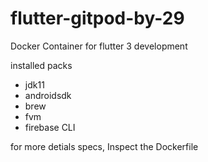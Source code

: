 # flutter-gitpod-by-29
Docker Container for flutter 3 development 

installed packs
- jdk11
- androidsdk
- brew 
- fvm 
- firebase CLI 

for more detials specs, Inspect the Dockerfile

